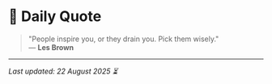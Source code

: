# 📜 Daily Quote

> "People inspire you, or they drain you. Pick them wisely."  
> — **Les Brown**

---

_Last updated: 22 August 2025 ⏳_
